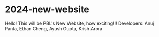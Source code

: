 # 2024-new-website
Hello! 
This will be PBL's New Website, how exciting!!!
Developers: Anuj Panta, Ethan Cheng, Ayush Gupta, Krish Arora

